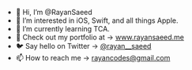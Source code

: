 - 👋 Hi, I’m @RayanSaeed
- 👀 I’m interested in iOS, Swift, and all things Apple.
- 🌱 I’m currently learning TCA.
- 💼 Check out my portfolio at -> www.rayansaeed.me
- 🐦 Say hello on Twitter -> [@rayan__saeed](https://twitter.com/rayan__saeed)
- 📫 How to reach me -> rayancodes@gmail.com

<!---
RayanSaeed/RayanSaeed is a ✨ special ✨ repository because its `README.md` (this file) appears on your GitHub profile.
You can click the Preview link to take a look at your changes.
--->
